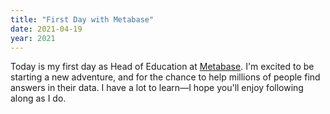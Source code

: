 ```yaml
---
title: "First Day with Metabase"
date: 2021-04-19
year: 2021
---
```


Today is my first day as Head of Education at [Metabase](http://metabase.com).
I'm excited to be starting a new adventure,
and for the chance to help millions of people find answers in their data.
I have a lot to learn—I hope you'll enjoy following along as I do.
